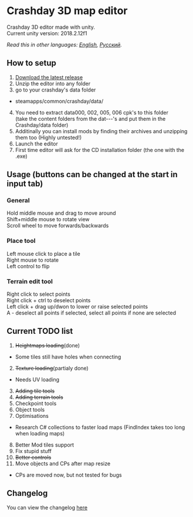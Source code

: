 # Crashday 3D map editor
Crashday 3D editor made with unity.  
Current unity version: 2018.2.12f1

*Read this in other languages: [English](README.md), [Русский](README.ru.md).* 

## How to setup
1. [Download the latest release](https://github.com/wurunduk/crashday-map-editor/releases)
2. Unzip the editor into any folder
3. go to your crashday's data folder
 * steamapps/common/crashday/data/
4. You need to extract data000, 002, 005, 006 cpk's to this folder  
 (take the content folders from the dat---'s and put them in the Crashday/data folder)
5. Additinally you can install mods by finding their archives and unzipping them too (Highly untested!)
6. Launch the editor
7. First time editor will ask for the CD installation folder (the one with the .exe)

## Usage (buttons can be changed at the start in input tab)
### General
Hold middle mouse and drag to move around  
Shift+middle mouse to rotate view  
Scroll wheel to move forwards/backwards  
### Place tool
Left mouse click to place a tile  
Right mouse to rotate  
Left control to flip  
### Terrain edit tool
Right click to select points  
Right click + ctrl to deselect points  
Left click + drag up/dwon to lower or raise selected points  
A - deselect all points if selected, select all points if none are selected  

## Current TODO list
1. ~~Heightmaps loading~~(done)
 * Some tiles still have holes when connecting
2. ~~Texture loading~~(partialy done)
 * Needs UV loading
3. ~~Adding tile tools~~
4. ~~Adding terrain tools~~
5. Checkpoint tools
6. Object tools
7. Optimisations
 * Research C# collections to faster load maps (FindIndex takes too long when loading maps)
8. Better Mod tiles support
9. Fix stupid stuff
10. ~~Better controls~~
11. Move objects and CPs after map resize
 * CPs are moved now, but not tested for bugs

 ## Changelog
 You can view the changelog [here](https://github.com/wurunduk/crashday-map-editor/blob/master/CHANGELOG.md)



